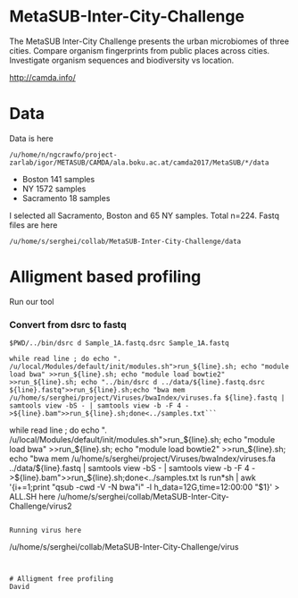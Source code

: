 # MetaSUB-Inter-City-Challenge
The MetaSUB Inter-City Challenge presents the urban microbiomes of three cities. Compare organism fingerprints from public places across cities. Investigate organism sequences and biodiversity vs location.

http://camda.info/

# Data
Data is here


```
/u/home/n/ngcrawfo/project-zarlab/igor/METASUB/CAMDA/ala.boku.ac.at/camda2017/MetaSUB/*/data
```

* Boston 141 samples
* NY 1572 samples
* Sacramento 18 samples 


I selected all Sacramento, Boston and 65 NY samples. Total n=224. Fastq files are here
```
/u/home/s/serghei/collab/MetaSUB-Inter-City-Challenge/data
```

# Alligment based profiling

Run our tool

### Convert from dsrc to fastq

```
$PWD/../bin/dsrc d Sample_1A.fastq.dsrc Sample_1A.fastq
```

```
while read line ; do echo ". /u/local/Modules/default/init/modules.sh">run_${line}.sh; echo "module load bwa" >>run_${line}.sh; echo "module load bowtie2" >>run_${line}.sh; echo "../bin/dsrc d ../data/${line}.fastq.dsrc ${line}.fastq">>run_${line}.sh;echo "bwa mem /u/home/s/serghei/project/Viruses/bwaIndex/viruses.fa ${line}.fastq | samtools view -bS - | samtools view -b -F 4 - >${line}.bam">>run_${line}.sh;done<../samples.txt```

```
while read line ; do echo ". /u/local/Modules/default/init/modules.sh">run_${line}.sh; echo "module load bwa" >>run_${line}.sh; echo "module load bowtie2" >>run_${line}.sh; echo "bwa mem /u/home/s/serghei/project/Viruses/bwaIndex/viruses.fa ../data/${line}.fastq | samtools view -bS - | samtools view -b -F 4 - >${line}.bam">>run_${line}.sh;done<../samples.txt
ls run*sh | awk '{i+=1;print "qsub -cwd -V -N bwa"i" -l h_data=12G,time=12:00:00 "$1}' > ALL.SH
here
/u/home/s/serghei/collab/MetaSUB-Inter-City-Challenge/virus2

```

Running virus here
```
/u/home/s/serghei/collab/MetaSUB-Inter-City-Challenge/virus
```


# Alligment free profiling 
David






